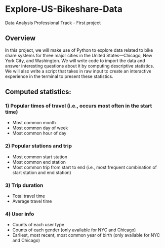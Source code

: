 # Explore-US-Bikeshare-Data
Data Analysis Professional Track - First project

## Overview
In this project, we will make use of Python to explore data related to bike share systems for three major cities in the United States—Chicago, New York City, and Washington. We will write code to import the data and answer interesting questions about it by computing descriptive statistics. We will also write a script that takes in raw input to create an interactive experience in the terminal to present these statistics.


## Computed statistics:
### 1) Popular times of travel (i.e., occurs most often in the start time)

- Most common month
- Most common day of week
- Most common hour of day
### 2) Popular stations and trip

- Most common start station
- Most common end station
- Most common trip from start to end (i.e., most frequent combination of start station and end station)
### 3) Trip duration

- Total travel time
- Average travel time
### 4) User info

- Counts of each user type
- Counts of each gender (only available for NYC and Chicago)
- Earliest, most recent, most common year of birth (only available for NYC and Chicago)

